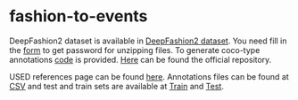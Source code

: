 # fashion-to-events
DeepFashion2 dataset is available in [DeepFashion2 dataset](https://drive.google.com/drive/folders/125F48fsMBz2EF0Cpqk6aaHet5VH399Ok?usp=sharing). You need fill in the [form](https://docs.google.com/forms/d/e/1FAIpQLSeIoGaFfCQILrtIZPykkr8q_h9qQ5BoTYbjvf95aXbid0v2Bw/viewform?usp=sf_link) to get password for unzipping files. To generate coco-type annotations [code](https://github.com/switchablenorms/DeepFashion2/blob/master/evaluation/deepfashion2_to_coco.py) is provided. [Here](https://github.com/switchablenorms/DeepFashion2) can be found the official repository.

USED references page can be found [here](http://loki.disi.unitn.it/~used/). Annotations files can be found at [CSV](http://loki.disi.unitn.it/~used/CSV-files-for-SED-EiMM.zip) and test and train sets are available at [Train](http://loki.disi.unitn.it/~used/USED-training.tar.gz) and [Test](http://loki.disi.unitn.it/~used/USED-test.tar.gz).

